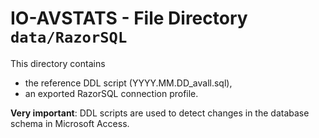 # IO-AVSTATS - File Directory **`data/RazorSQL`**

This directory contains 

- the reference DDL script (YYYY.MM.DD_avall.sql),
- an exported RazorSQL connection profile.

**Very important**: DDL scripts are used to detect changes in the database schema in Microsoft Access.

